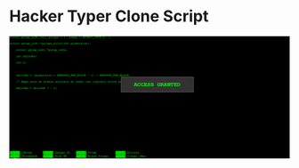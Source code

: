 # Hacker Typer Clone Script

![](https://raw.githubusercontent.com/hakansrndk60/Hacker-Typer-Clone-Script/master/ss.png)
